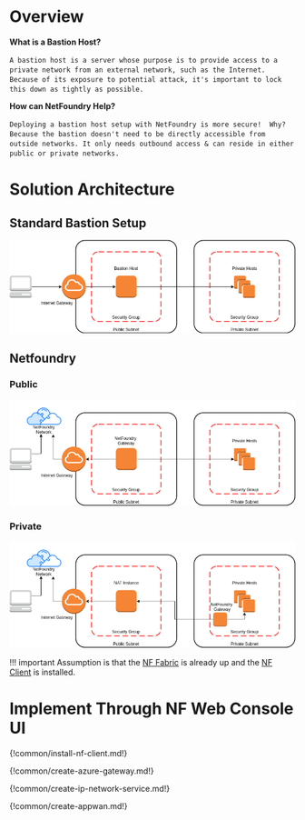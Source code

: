 


# Overview

**What is a Bastion Host?**

`A bastion host is a server whose purpose is to provide access to a private network from an external network, such as the Internet. Because of its exposure to potential attack, it's important to lock this down as tightly as possible.`

**How can NetFoundry Help?**

`Deploying a bastion host setup with NetFoundry is more secure!  Why?  Because the bastion doesn't need to be directly accessible from outside networks. It only needs outbound access & can reside in either public or private networks.` 

# Solution Architecture

## Standard Bastion Setup

![image](../images/bastion-host.png)


## Netfoundry

### Public

![image](../images/netfoundry-bastion-public.png)


### Private

![image](../images/netfoundry-bastion-private.png)


!!! important
    Assumption is that the [NF Fabric](../netfoundry/fabric.md) is already up and the [NF Client](../netfoundry/client.md) is installed.

# Implement Through NF Web Console UI

{!common/install-nf-client.md!}

{!common/create-azure-gateway.md!}

{!common/create-ip-network-service.md!}

{!common/create-appwan.md!}


